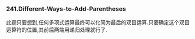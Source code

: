 ### 241.Different-Ways-to-Add-Parentheses

此题只要想到,任何多项式运算最终可以化简为最后的双目运算.只要确定这个双目运算符的位置,其前后两端用递归处理就行了.
